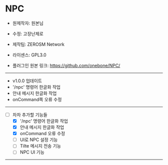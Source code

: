 # NPC
- 원제작자: 원본님
- 수정: 고장난제로
- 제작팀: ZEROSM Network
- 라이센스: GPL3.0

- 플러그인 원본 링크: https://github.com/onebone/NPC/

----------------------------

 - v1.0.0 업데이트
  - '/npc' 명령어 한글화 작업
  - 안내 메시지 한글화 작업
  - onCommand쪽 오류 수정
 
----------------------------
 
 - [ ] 차차 추가할 기능들
    - [x] '/npc' 명령어 한글화 작업
    - [x] 안내 메시지 한글화 작업
    - [x] onCommand 오류 수정
    - [ ] UI로 NPC 설정 기능
    - [ ] Tilte 메시지 전송 기능
    - [ ] NPC UI 기능
 
 ----------------------------------
